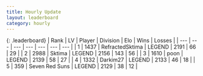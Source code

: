 ```yaml
---
title: Hourly Update
layout: leaderboard
category: hourly
---
```


{: .leaderboard}
| Rank | LV | Player | Division | Elo | Wins | Losses |
| --- | --- | --- | --- | --- | --- | --- |
| <span data-change="0">1</span> | 1437 | <span title="ID: 402846">RefractedSktima</span> | LEGEND | <span data-change="0">2191</span> | <span data-change="0">66</span> | <span data-change="0">29</span> |
| <span data-change="0">2</span> | 2988 | <span title="ID: 353063">Sktima</span> | LEGEND | <span data-change="0">2156</span> | <span data-change="0">143</span> | <span data-change="0">56</span> |
| <span data-change="0">3</span> | 1610 | <span title="ID: 540690">poon</span> | LEGEND | <span data-change="0">2139</span> | <span data-change="0">58</span> | <span data-change="0">27</span> |
| <span data-change="0">4</span> | 1332 | <span title="ID: 694036">Darkim27</span> | LEGEND | <span data-change="0">2133</span> | <span data-change="0">46</span> | <span data-change="0">18</span> |
| <span data-change="0">5</span> | 359 | <span title="ID: 670324">Seven Red Suns</span> | LEGEND | <span data-change="0">2129</span> | <span data-change="0">38</span> | <span data-change="0">12</span> |